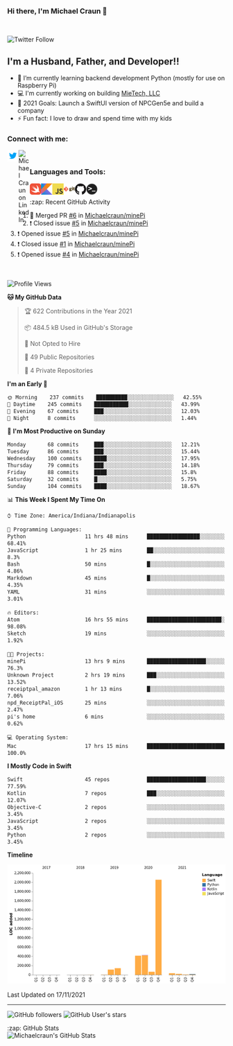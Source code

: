 ### Hi there, I'm Michael Craun 👋 

<br />

![Twitter Follow](https://img.shields.io/twitter/follow/opkurix?style=social)

## I'm a Husband, Father, and Developer!!

- 🌱 I’m currently learning backend development Python (mostly for use on Raspberry Pi)
- 💻 I'm currently working on building [MieTech, LLC](https://github.com/mietechnologies)
- 🥅 2021 Goals: Launch a SwiftUI version of NPCGen5e and build a company
- ⚡ Fun fact: I love to draw and spend time with my kids

### Connect with me:

[<img align="left" alt="Michael Craun on Twitter" width="26px" src="https://raw.githubusercontent.com/github/explore/80688e429a7d4ef2fca1e82350fe8e3517d3494d/topics/twitter/twitter.png" />][twitter]
[<img align="left" alt="Michael Craun on LinkedIn" width="26px" src="https://cdn.jsdelivr.net/npm/simple-icons@v3/icons/linkedin.svg" />][linkedin]

<br />

### Languages and Tools:

[<img align="left" alt="Swift" width="26px" src="https://raw.githubusercontent.com/github/explore/80688e429a7d4ef2fca1e82350fe8e3517d3494d/topics/swift/swift.png" />][swift]
[<img align="left" alt="Kotlin" width="26px" src="https://raw.githubusercontent.com/github/explore/80688e429a7d4ef2fca1e82350fe8e3517d3494d/topics/kotlin/kotlin.png" />][kotlin]
[<img align="left" alt="JavaScript" width="26px" src="https://raw.githubusercontent.com/github/explore/80688e429a7d4ef2fca1e82350fe8e3517d3494d/topics/javascript/javascript.png" />][javascript]
[<img align="left" alt="Git" width="26px" src="https://raw.githubusercontent.com/github/explore/80688e429a7d4ef2fca1e82350fe8e3517d3494d/topics/git/git.png" />]([])
[<img align="left" alt="GitHub" width="26px" src="https://raw.githubusercontent.com/github/explore/78df643247d429f6cc873026c0622819ad797942/topics/github/github.png" />][github]
[<img align="left" alt="Terminal" width="26px" src="https://raw.githubusercontent.com/github/explore/80688e429a7d4ef2fca1e82350fe8e3517d3494d/topics/terminal/terminal.png" />][terminal]

<br />
<br />

<summary>:zap: Recent GitHub Activity</summary>
  
<!--START_SECTION:activity-->
1. 🎉 Merged PR [#6](https://github.com/Michaelcraun/minePi/pull/6) in [Michaelcraun/minePi](https://github.com/Michaelcraun/minePi)
2. ❗️ Closed issue [#5](https://github.com/Michaelcraun/minePi/issues/5) in [Michaelcraun/minePi](https://github.com/Michaelcraun/minePi)
3. ❗️ Opened issue [#5](https://github.com/Michaelcraun/minePi/issues/5) in [Michaelcraun/minePi](https://github.com/Michaelcraun/minePi)
4. ❗️ Closed issue [#1](https://github.com/Michaelcraun/minePi/issues/1) in [Michaelcraun/minePi](https://github.com/Michaelcraun/minePi)
5. ❗️ Opened issue [#4](https://github.com/Michaelcraun/minePi/issues/4) in [Michaelcraun/minePi](https://github.com/Michaelcraun/minePi)
<!--END_SECTION:activity-->
  
<br />
  
<!--START_SECTION:waka-->
![Profile Views](http://img.shields.io/badge/Profile%20Views-50-blue)

**🐱 My GitHub Data** 

> 🏆 622 Contributions in the Year 2021
 > 
> 📦 484.5 kB Used in GitHub's Storage 
 > 
> 🚫 Not Opted to Hire
 > 
> 📜 49 Public Repositories 
 > 
> 🔑 4 Private Repositories  
 > 
**I'm an Early 🐤** 

```text
🌞 Morning    237 commits    ██████████░░░░░░░░░░░░░░░   42.55% 
🌆 Daytime    245 commits    ███████████░░░░░░░░░░░░░░   43.99% 
🌃 Evening    67 commits     ███░░░░░░░░░░░░░░░░░░░░░░   12.03% 
🌙 Night      8 commits      ░░░░░░░░░░░░░░░░░░░░░░░░░   1.44%

```
📅 **I'm Most Productive on Sunday** 

```text
Monday       68 commits     ███░░░░░░░░░░░░░░░░░░░░░░   12.21% 
Tuesday      86 commits     ███░░░░░░░░░░░░░░░░░░░░░░   15.44% 
Wednesday    100 commits    ████░░░░░░░░░░░░░░░░░░░░░   17.95% 
Thursday     79 commits     ███░░░░░░░░░░░░░░░░░░░░░░   14.18% 
Friday       88 commits     ████░░░░░░░░░░░░░░░░░░░░░   15.8% 
Saturday     32 commits     █░░░░░░░░░░░░░░░░░░░░░░░░   5.75% 
Sunday       104 commits    ████░░░░░░░░░░░░░░░░░░░░░   18.67%

```


📊 **This Week I Spent My Time On** 

```text
⌚︎ Time Zone: America/Indiana/Indianapolis

💬 Programming Languages: 
Python                   11 hrs 48 mins      █████████████████░░░░░░░░   68.41% 
JavaScript               1 hr 25 mins        ██░░░░░░░░░░░░░░░░░░░░░░░   8.3% 
Bash                     50 mins             █░░░░░░░░░░░░░░░░░░░░░░░░   4.86% 
Markdown                 45 mins             █░░░░░░░░░░░░░░░░░░░░░░░░   4.35% 
YAML                     31 mins             ░░░░░░░░░░░░░░░░░░░░░░░░░   3.01%

🔥 Editors: 
Atom                     16 hrs 55 mins      ████████████████████████░   98.08% 
Sketch                   19 mins             ░░░░░░░░░░░░░░░░░░░░░░░░░   1.92%

🐱‍💻 Projects: 
minePi                   13 hrs 9 mins       ███████████████████░░░░░░   76.3% 
Unknown Project          2 hrs 19 mins       ███░░░░░░░░░░░░░░░░░░░░░░   13.52% 
receiptpal_amazon        1 hr 13 mins        █░░░░░░░░░░░░░░░░░░░░░░░░   7.06% 
npd_ReceiptPal_iOS       25 mins             ░░░░░░░░░░░░░░░░░░░░░░░░░   2.47% 
pi's home                6 mins              ░░░░░░░░░░░░░░░░░░░░░░░░░   0.62%

💻 Operating System: 
Mac                      17 hrs 15 mins      █████████████████████████   100.0%

```

**I Mostly Code in Swift** 

```text
Swift                    45 repos            ███████████████████░░░░░░   77.59% 
Kotlin                   7 repos             ███░░░░░░░░░░░░░░░░░░░░░░   12.07% 
Objective-C              2 repos             ░░░░░░░░░░░░░░░░░░░░░░░░░   3.45% 
JavaScript               2 repos             ░░░░░░░░░░░░░░░░░░░░░░░░░   3.45% 
Python                   2 repos             ░░░░░░░░░░░░░░░░░░░░░░░░░   3.45%

```


**Timeline**

![Chart not found](https://raw.githubusercontent.com/Michaelcraun/Michaelcraun/main/charts/bar_graph.png) 


 Last Updated on 17/11/2021
<!--END_SECTION:waka-->

---
  
![GitHub followers](https://img.shields.io/github/followers/Michaelcraun?style=social)
![GitHub User's stars](https://img.shields.io/github/stars/Michaelcraun?style=social)
  
<summary>:zap: GitHub Stats</summary>

<img align="left" alt="Michaelcraun's GitHub Stats" src="https://github-readme-stats-8frbydxfs-michaelcraun.vercel.app/api?username=Michaelcraun" />

[twitter]: https://twitter.com/opkurix
[linkedin]: https://linkedin.com/in/michael-craun
[swift]: https://developer.apple.com/swift/
[kotlin]: https://kotlinlang.org
[javascript]: https://www.javascript.com
[github]: https://github.com/
[terminal]: https://en.wikipedia.org/wiki/Terminal_(macOS)

